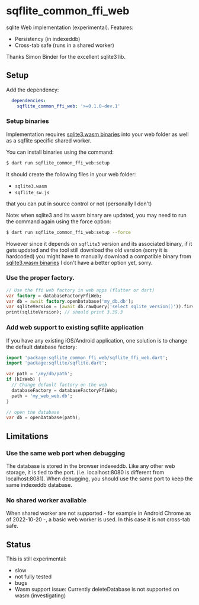# sqflite_common_ffi_web

sqlite Web implementation (experimental). Features:
- Persistency (in indexeddb)
- Cross-tab safe (runs in a shared worker)

Thanks Simon Binder for the excellent sqlite3 lib.

## Setup

Add the dependency:
```yaml
  dependencies:
    sqflite_common_ffi_web: '>=0.1.0-dev.1'
```

### Setup binaries

Implementation requires [sqlite3.wasm binaries](https://github.com/simolus3/sqlite3.dart/releases)
into your web folder as well as a sqflite specific shared worker.

You can install binaries using the command:

```bash
$ dart run sqflite_common_ffi_web:setup
```

It should create the following files in your web folder:
- `sqlite3.wasm`
- `sqflite_sw.js`

that you can put in source control or not (personally I don't)

Note: when sqlite3 and its wasm binary are updated, you may need to run the command again using the force option:
```bash
$ dart run sqflite_common_ffi_web:setup --force
```

However since it depends on `sqflite3` version and its associated binary, if it gets updated 
and the tool still download the old version (sorry it is hardcoded) you might have to manually
download a compatible binary from [sqlite3.wasm binaries](https://github.com/simolus3/sqlite3.dart/releases)
I don't have a better option yet, sorry.

### Use the proper factory.

```dart
// Use the ffi web factory in web apps (flutter or dart)
var factory = databaseFactoryFfiWeb;
var db = await factory.openDatabase('my_db.db');
var sqliteVersion = (await db.rawQuery('select sqlite_version()')).first.values.first;
print(sqliteVersion); // should print 3.39.3
```

### Add web support to existing sqflite application

If you have any existing iOS/Android application, one solution is to change the default database
factory:

```dart
import 'package:sqflite_common_ffi_web/sqflite_ffi_web.dart';
import 'package:sqflite/sqflite.dart';

var path = '/my/db/path';
if (kIsWeb) {
  // Change default factory on the web
  databaseFactory = databaseFactoryFfiWeb;
  path = 'my_web_web.db';
}

// open the database
var db = openDatabase(path);
```
## Limitations

### Use the same web port when debugging

The database is stored in the browser indexeddb. Like any other web storage, it is tied to the port. (i.e. localhost:8080 is different from localhost:8081).
When debugging, you should use the same port to keep the same indexeddb database.

### No shared worker available

When shared worker are not supported - for example in Android Chrome as of 2022-10-20 -, a basic web worker is used.
In this case it is not cross-tab safe.

## Status

This is still experimental:
- slow
- not fully tested
- bugs
- Wasm support issue: Currently deleteDatabase is not supported on wasm (investigating)